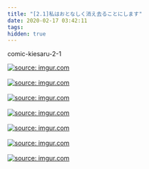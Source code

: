 ```yaml
---
title: "[2.1]私はおとなしく消え去ることにします"
date: 2020-02-17 03:42:11
tags:
hidden: true
---
```

comic-kiesaru-2-1

<a href="https://imgur.com/RedRAMA"><img src="https://i.imgur.com/RedRAMA.jpg" title="source: imgur.com" /></a><br><br>
<a href="https://imgur.com/SF73BBB"><img src="https://i.imgur.com/SF73BBB.jpg" title="source: imgur.com" /></a><br><br>
<a href="https://imgur.com/3Suk6Tf"><img src="https://i.imgur.com/3Suk6Tf.jpg" title="source: imgur.com" /></a><br><br>
<a href="https://imgur.com/g3CAVeR"><img src="https://i.imgur.com/g3CAVeR.jpg" title="source: imgur.com" /></a><br><br>
<a href="https://imgur.com/wHpfLUz"><img src="https://i.imgur.com/wHpfLUz.jpg" title="source: imgur.com" /></a><br><br>
<a href="https://imgur.com/YeuWlry"><img src="https://i.imgur.com/YeuWlry.jpg" title="source: imgur.com" /></a><br><br>
<a href="https://imgur.com/MHw8GJx"><img src="https://i.imgur.com/MHw8GJx.jpg" title="source: imgur.com" /></a><br><br>
